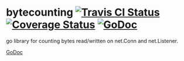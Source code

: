bytecounting [![Travis CI Status](https://travis-ci.org/getlantern/bytecounting.svg?branch=master)](https://travis-ci.org/getlantern/bytecounting)&nbsp;[![Coverage Status](https://coveralls.io/repos/getlantern/bytecounting/badge.png)](https://coveralls.io/r/getlantern/bytecounting)&nbsp;[![GoDoc](https://godoc.org/github.com/getlantern/bytecounting?status.png)](http://godoc.org/github.com/getlantern/bytecounting)
==========
go library for counting bytes read/written on net.Conn and net.Listener.

[GoDoc](https://godoc.org/github.com/getlantern/bytecounting)
